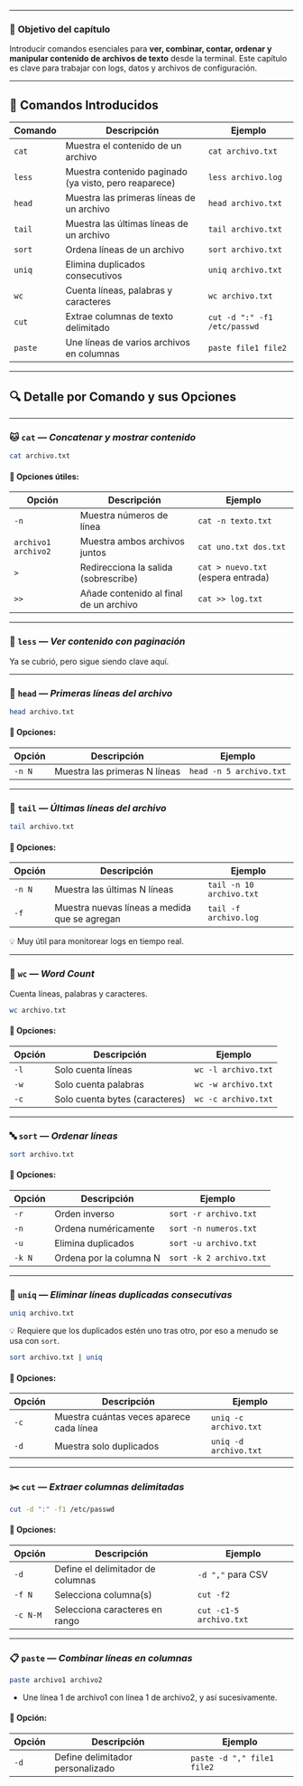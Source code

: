 
---
### 🎯 **Objetivo del capítulo**

Introducir comandos esenciales para **ver, combinar, contar, ordenar y manipular contenido de archivos de texto** desde la terminal. Este capítulo es clave para trabajar con logs, datos y archivos de configuración.

---

## 🧰 **Comandos Introducidos**

| Comando | Descripción                                           | Ejemplo                      |
| ------- | ----------------------------------------------------- | ---------------------------- |
| `cat`   | Muestra el contenido de un archivo                    | `cat archivo.txt`            |
| `less`  | Muestra contenido paginado (ya visto, pero reaparece) | `less archivo.log`           |
| `head`  | Muestra las primeras líneas de un archivo             | `head archivo.txt`           |
| `tail`  | Muestra las últimas líneas de un archivo              | `tail archivo.txt`           |
| `sort`  | Ordena líneas de un archivo                           | `sort archivo.txt`           |
| `uniq`  | Elimina duplicados consecutivos                       | `uniq archivo.txt`           |
| `wc`    | Cuenta líneas, palabras y caracteres                  | `wc archivo.txt`             |
| `cut`   | Extrae columnas de texto delimitado                   | `cut -d ":" -f1 /etc/passwd` |
| `paste` | Une líneas de varios archivos en columnas             | `paste file1 file2`          |

---

## 🔍 **Detalle por Comando y sus Opciones**

---

### 🐱 `cat` — _Concatenar y mostrar contenido_

```bash
cat archivo.txt
```

#### 🔧 Opciones útiles:

|Opción|Descripción|Ejemplo|
|---|---|---|
|`-n`|Muestra números de línea|`cat -n texto.txt`|
|`archivo1 archivo2`|Muestra ambos archivos juntos|`cat uno.txt dos.txt`|
|`>`|Redirecciona la salida (sobrescribe)|`cat > nuevo.txt` (espera entrada)|
|`>>`|Añade contenido al final de un archivo|`cat >> log.txt`|

---

### 📖 `less` — _Ver contenido con paginación_

Ya se cubrió, pero sigue siendo clave aquí.

---

### 🔼 `head` — _Primeras líneas del archivo_

```bash
head archivo.txt
```

#### 🔧 Opciones:

|Opción|Descripción|Ejemplo|
|---|---|---|
|`-n N`|Muestra las primeras N líneas|`head -n 5 archivo.txt`|

---

### 🔽 `tail` — _Últimas líneas del archivo_

```bash
tail archivo.txt
```

#### 🔧 Opciones:

|Opción|Descripción|Ejemplo|
|---|---|---|
|`-n N`|Muestra las últimas N líneas|`tail -n 10 archivo.txt`|
|`-f`|Muestra nuevas líneas a medida que se agregan|`tail -f archivo.log`|

💡 Muy útil para monitorear logs en tiempo real.

---

### 🧮 `wc` — _Word Count_

Cuenta líneas, palabras y caracteres.

```bash
wc archivo.txt
```


#### 🔧 Opciones:

|Opción|Descripción|Ejemplo|
|---|---|---|
|`-l`|Solo cuenta líneas|`wc -l archivo.txt`|
|`-w`|Solo cuenta palabras|`wc -w archivo.txt`|
|`-c`|Solo cuenta bytes (caracteres)|`wc -c archivo.txt`|

---

### 🔤 `sort` — _Ordenar líneas_

```bash
sort archivo.txt
```

#### 🔧 Opciones:

|Opción|Descripción|Ejemplo|
|---|---|---|
|`-r`|Orden inverso|`sort -r archivo.txt`|
|`-n`|Ordena numéricamente|`sort -n numeros.txt`|
|`-u`|Elimina duplicados|`sort -u archivo.txt`|
|`-k N`|Ordena por la columna N|`sort -k 2 archivo.txt`|

---

### 🔁 `uniq` — _Eliminar líneas duplicadas consecutivas_

```bash
uniq archivo.txt
```

💡 Requiere que los duplicados estén uno tras otro, por eso a menudo se usa con `sort`.

```bash
sort archivo.txt | uniq
```

#### 🔧 Opciones:

|Opción|Descripción|Ejemplo|
|---|---|---|
|`-c`|Muestra cuántas veces aparece cada línea|`uniq -c archivo.txt`|
|`-d`|Muestra solo duplicados|`uniq -d archivo.txt`|

---

### ✂️ `cut` — _Extraer columnas delimitadas_

```bash
cut -d ":" -f1 /etc/passwd
```

#### 🔧 Opciones:

|Opción|Descripción|Ejemplo|
|---|---|---|
|`-d`|Define el delimitador de columnas|`-d ","` para CSV|
|`-f N`|Selecciona columna(s)|`cut -f2`|
|`-c N-M`|Selecciona caracteres en rango|`cut -c1-5 archivo.txt`|

---

### 📋 `paste` — _Combinar líneas en columnas_

```bash
paste archivo1 archivo2
```

- Une línea 1 de archivo1 con línea 1 de archivo2, y así sucesivamente.

#### 🔧 Opción:

|Opción|Descripción|Ejemplo|
|---|---|---|
|`-d`|Define delimitador personalizado|`paste -d "," file1 file2`|


